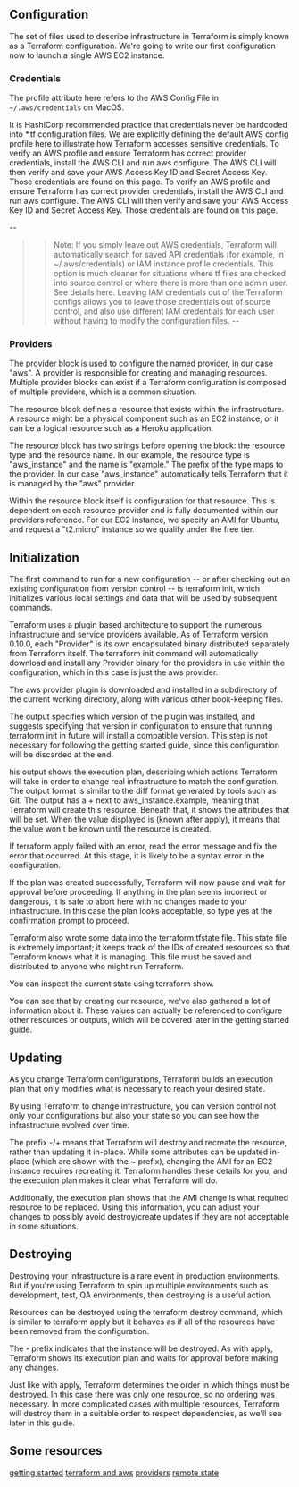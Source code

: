 ## Configuration

The set of files used to describe infrastructure in Terraform is simply known as a Terraform configuration. We're going to write our first configuration now to launch a single AWS EC2 instance.

### Credentials

The profile attribute here refers to the AWS Config File in `~/.aws/credentials` on MacOS. 

It is HashiCorp recommended practice that credentials never be hardcoded into *.tf configuration files. We are explicitly defining the default AWS config profile here to illustrate how Terraform accesses sensitive credentials. To verify an AWS profile and ensure Terraform has correct provider credentials, install the AWS CLI and run aws configure. The AWS CLI will then verify and save your AWS Access Key ID and Secret Access Key. Those credentials are found on this page. To verify an AWS profile and ensure Terraform has correct provider credentials, install the AWS CLI and run aws configure. The AWS CLI will then verify and save your AWS Access Key ID and Secret Access Key. Those credentials are found on this page.

--
>>Note: If you simply leave out AWS credentials, Terraform will automatically search for saved API credentials (for example, in ~/.aws/credentials) or IAM instance profile credentials. This option is much cleaner for situations where tf files are checked into source control or where there is more than one admin user. See details here. Leaving IAM credentials out of the Terraform configs allows you to leave those credentials out of source control, and also use different IAM credentials for each user without having to modify the configuration files.
--

### Providers

The provider block is used to configure the named provider, in our case "aws". A provider is responsible for creating and managing resources. Multiple provider blocks can exist if a Terraform configuration is composed of multiple providers, which is a common situation.

The resource block defines a resource that exists within the infrastructure. A resource might be a physical component such as an EC2 instance, or it can be a logical resource such as a Heroku application.

The resource block has two strings before opening the block: the resource type and the resource name. In our example, the resource type is "aws_instance" and the name is "example." The prefix of the type maps to the provider. In our case "aws_instance" automatically tells Terraform that it is managed by the "aws" provider.

Within the resource block itself is configuration for that resource. This is dependent on each resource provider and is fully documented within our providers reference. For our EC2 instance, we specify an AMI for Ubuntu, and request a "t2.micro" instance so we qualify under the free tier.

## Initialization
The first command to run for a new configuration -- or after checking out an existing configuration from version control -- is terraform init, which initializes various local settings and data that will be used by subsequent commands.

Terraform uses a plugin based architecture to support the numerous infrastructure and service providers available. As of Terraform version 0.10.0, each "Provider" is its own encapsulated binary distributed separately from Terraform itself. The terraform init command will automatically download and install any Provider binary for the providers in use within the configuration, which in this case is just the aws provider.

The aws provider plugin is downloaded and installed in a subdirectory of the current working directory, along with various other book-keeping files.

The output specifies which version of the plugin was installed, and suggests specifying that version in configuration to ensure that running terraform init in future will install a compatible version. This step is not necessary for following the getting started guide, since this configuration will be discarded at the end.

his output shows the execution plan, describing which actions Terraform will take in order to change real infrastructure to match the configuration. The output format is similar to the diff format generated by tools such as Git. The output has a + next to aws_instance.example, meaning that Terraform will create this resource. Beneath that, it shows the attributes that will be set. When the value displayed is (known after apply), it means that the value won't be known until the resource is created.

If terraform apply failed with an error, read the error message and fix the error that occurred. At this stage, it is likely to be a syntax error in the configuration.

If the plan was created successfully, Terraform will now pause and wait for approval before proceeding. If anything in the plan seems incorrect or dangerous, it is safe to abort here with no changes made to your infrastructure. In this case the plan looks acceptable, so type yes at the confirmation prompt to proceed.

Terraform also wrote some data into the terraform.tfstate file. This state file is extremely important; it keeps track of the IDs of created resources so that Terraform knows what it is managing. This file must be saved and distributed to anyone who might run Terraform. 

You can inspect the current state using terraform show.

You can see that by creating our resource, we've also gathered a lot of information about it. These values can actually be referenced to configure other resources or outputs, which will be covered later in the getting started guide.

## Updating
As you change Terraform configurations, Terraform builds an execution plan that only modifies what is necessary to reach your desired state.

By using Terraform to change infrastructure, you can version control not only your configurations but also your state so you can see how the infrastructure evolved over time.

The prefix -/+ means that Terraform will destroy and recreate the resource, rather than updating it in-place. While some attributes can be updated in-place (which are shown with the ~ prefix), changing the AMI for an EC2 instance requires recreating it. Terraform handles these details for you, and the execution plan makes it clear what Terraform will do.

Additionally, the execution plan shows that the AMI change is what required resource to be replaced. Using this information, you can adjust your changes to possibly avoid destroy/create updates if they are not acceptable in some situations.

## Destroying

Destroying your infrastructure is a rare event in production environments. But if you're using Terraform to spin up multiple environments such as development, test, QA environments, then destroying is a useful action.

Resources can be destroyed using the terraform destroy command, which is similar to terraform apply but it behaves as if all of the resources have been removed from the configuration.

The - prefix indicates that the instance will be destroyed. As with apply, Terraform shows its execution plan and waits for approval before making any changes.

Just like with apply, Terraform determines the order in which things must be destroyed. In this case there was only one resource, so no ordering was necessary. In more complicated cases with multiple resources, Terraform will destroy them in a suitable order to respect dependencies, as we'll see later in this guide.


## Some resources
[getting started](https://learn.hashicorp.com/terraform/getting-started/build)
[terraform and aws](https://aws.amazon.com/blogs/apn/terraform-beyond-the-basics-with-aws/)
[providers](https://www.terraform.io/docs/providers/index.html)
[remote state](https://www.terraform.io/docs/state/remote.html)



